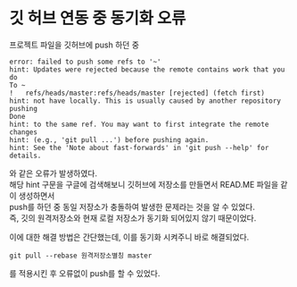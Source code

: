 # 깃 허브 연동 중 동기화 오류
프로젝트 파일을 깃허브에 push 하던 중  
```
error: failed to push some refs to '~'  
hint: Updates were rejected because the remote contains work that you do  
To ~  
!	refs/heads/master:refs/heads/master	[rejected] (fetch first)  
hint: not have locally. This is usually caused by another repository pushing  
Done  
hint: to the same ref. You may want to first integrate the remote changes  
hint: (e.g., 'git pull ...') before pushing again.  
hint: See the 'Note about fast-forwards' in 'git push --help' for details.  
```
와 같은 오류가 발생하였다.  
해당 hint 구문을 구글에 검색해보니 깃허브에 저장소를 만들면서 READ.ME 파일을 같이 생성하면서   
push를 하던 중 동일 저장소가 충돌하여 발생한 문제라는 것을 알 수 있었다.   
즉, 깃의 원격저장소와 현재 로컬 저장소가 동기화 되어있지 않기 때문이었다.  

이에 대한 해결 방법은 간단했는데, 이를 동기화 시켜주니 바로 해결되었다.  
```
git pull --rebase 원격저장소별칭 master
```
를 적용시킨 후 오류없이 push를 할 수 있었다.
